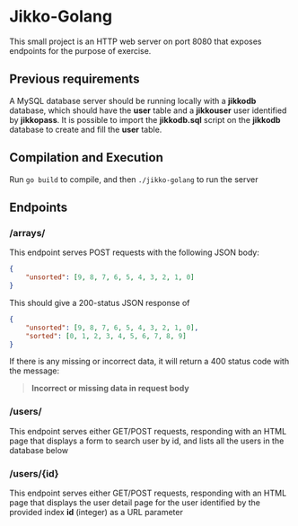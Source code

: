 # Jikko-Golang

This small project is an HTTP web server on port 8080 that exposes endpoints for the purpose of exercise.

## Previous requirements

A MySQL database server should be running locally with a **jikkodb** database, which should have the **user** table and a **jikkouser** user identified by **jikkopass**.
It is possible to import the **jikkodb.sql** script on the **jikkodb** database to create and fill the **user** table.

## Compilation and Execution

Run `go build` to compile, and then `./jikko-golang` to run the server

## Endpoints

### /arrays/

This endpoint serves POST requests with the following JSON body:

```json
{
	"unsorted": [9, 8, 7, 6, 5, 4, 3, 2, 1, 0]
}
```

This should give a 200-status JSON response of

```json
{
	"unsorted": [9, 8, 7, 6, 5, 4, 3, 2, 1, 0],
	"sorted": [0, 1, 2, 3, 4, 5, 6, 7, 8, 9]
}
```

If there is any missing or incorrect data, it will return a 400 status code with the message:

> **Incorrect or missing data in request body**

### /users/

This endpoint serves either GET/POST requests, responding with an HTML page that displays a form to search user by id, and lists all the users in the database below

### /users/{id}

This endpoint serves either GET/POST requests, responding with an HTML page that displays the user detail page for the user identified by the provided index **id** (integer) as a URL parameter
